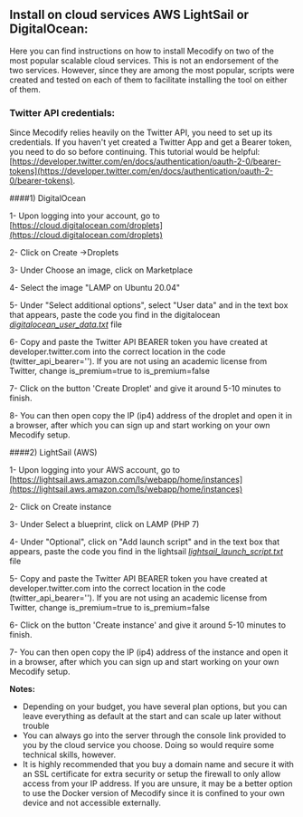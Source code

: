 ## Install on cloud services AWS LightSail or DigitalOcean:

Here you can find instructions on how to install Mecodify on two of the most popular scalable cloud services. This is not an endorsement of the two services. However, since they are among the most popular, scripts were created and tested on each of them to facilitate installing the tool on either of them.

### Twitter API credentials:
Since Mecodify relies heavily on the Twitter API, you need to set up its credentials. If you haven't yet created a Twitter App and get a Bearer token, you need to do so before continuing. This tutorial would be helpful:
[https://developer.twitter.com/en/docs/authentication/oauth-2-0/bearer-tokens](https://developer.twitter.com/en/docs/authentication/oauth-2-0/bearer-tokens).

####1) DigitalOcean

1- Upon logging into your account, go to [https://cloud.digitalocean.com/droplets](https://cloud.digitalocean.com/droplets)

2- Click on Create ->Droplets

3- Under Choose an image, click on Marketplace

4- Select the image "LAMP on Ubuntu 20.04"

5- Under "Select additional options", select "User data" and in the text box that appears, paste the code you find in the digitalocean *[digitalocean_user_data.txt](https://raw.githubusercontent.com/wsaqaf/mecodify/master/cloud_configs/digitalocean_user_data.txt)* file

6- Copy and paste the Twitter API BEARER token you have created at developer.twitter.com into the correct location in the code (twitter_api_bearer=''). If you are not using an academic license from Twitter, change is_premium=true to is_premium=false

7- Click on the button 'Create Droplet' and give it around 5-10 minutes to finish.

8- You can then open copy the IP (ip4) address of the droplet and open it in a browser, after which you can sign up and start working on your own Mecodify setup.

####2) LightSail (AWS)

1- Upon logging into your AWS account, go to [https://lightsail.aws.amazon.com/ls/webapp/home/instances](https://lightsail.aws.amazon.com/ls/webapp/home/instances)

2- Click on Create instance

3- Under Select a blueprint, click on LAMP (PHP 7)

4- Under "Optional", click on "Add launch script" and in the text box that appears, paste the code you find in the lightsail *[lightsail_launch_script.txt](https://raw.githubusercontent.com/wsaqaf/mecodify/master/cloud_configs/lightsail_launch_script.txt)* file

5- Copy and paste the Twitter API BEARER token you have created at developer.twitter.com into the correct location in the code (twitter_api_bearer=''). If you are not using an academic license from Twitter, change is_premium=true to is_premium=false

6- Click on the button 'Create instance' and give it around 5-10 minutes to finish.

7- You can then open copy the IP (ip4) address of the instance and open it in a browser, after which you can sign up and start working on your own Mecodify setup.

**Notes:**
- Depending on your budget, you have several plan options, but you can leave everything as default at the start and can scale up later without trouble
- You can always go into the server through the console link provided to you by the cloud service you choose. Doing so would require some technical skills, however.
- It is highly recommended that you buy a domain name and secure it with an SSL certificate for extra security or setup the firewall to only allow access from your IP address. If you are unsure, it may be a better option to use the Docker version of Mecodify since it is confined to your own device and not accessible externally.
